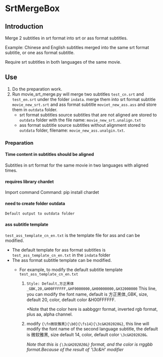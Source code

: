 # SrtMergeBox

## Introduction

Merge 2 subtitles in srt format into srt or ass format subtitles.

Example: Chinese and English subtitles merged into the same srt format subtitle, or one ass format subtitle.

Require srt subtitles in both languages of the same movie.

## Use

1. Do the preparation work.
2. Run movie_srt_merge.py will merge two subtitles `test_cn.srt` and `test_en.srt` under the folder `indata`.
merge them into srt format subtitle `movie_new_srt.srt` and ass format subtitle `moviet_new_ass.ass` and store them in `outdata` folder.
    - srt format subtitles source subtitles that are not aligned are stored to `outdata` folder with the file name: `movie_new_srt.unalign.txt`
    - ass format subtitle source subtitles without alignment stored to `outdata` folder, filename: `movie_new_ass.unalgin.txt`.

### Preparation

#### Time content in subtitles should be aligned

Subtitles in srt format for the same movie in two languages with aligned times.

#### requires library chardet

Import command
Command: pip install chardet

#### need to create folder outdata

    Default output to outdata folder

#### ass subtitle template

`test_ass_template_cn_en.txt` is the template file for ass and can be modified.

- The default template for ass format subtitles is `test_ass_template_cn_en.txt` in the `indata` folder
- The ass format subtitle template can be modified.
  - For example, to modify the default subtitle template  
  `test_ass_template_cn_en.txt`

    1. `Style: Default,方正黑体_GBK,20,&H00FFFFFF,&HF0000000,&H00000000,&H32000000` This line, you can modify the font name, default is 方正黑体_GBK, size, default 20, color, default color &H00FFFFFF.

        *Note that the color here is aabbggrr format, inverted rgb format, plus aa, alpha channel.
  
    2. modify `{\fn微软雅黑}{\b0}{\fs14}{\3c&H202020&}`, this line will modify the font name of the second language subtitle, the default is 微软雅黑, size default 14, color, default color `\3c&H202020&`.

          *Note that this is `{\3c&H202020&}` format, and the color is rrggbb format.Because of the result of '\3c&H' modifier*
